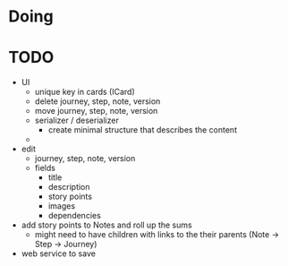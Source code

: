 # Doing

# TODO

- UI
    - unique key in cards (ICard)
    - delete journey, step, note, version
    - move journey, step, note, version
    - serializer / deserializer
        - create minimal structure that describes the content
    -
- edit
    - journey, step, note, version
    - fields
        - title
        - description
        - story points
        - images
        - dependencies
- add story points to Notes and roll up the sums
    - might need to have children with links to the their parents (Note -> Step -> Journey)
- web service to save